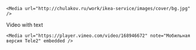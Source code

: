     <Media url="http://chulakov.ru/work/ikea-service/images/cover/bg.jpg" />

Video with text
    
    <Media url="https://player.vimeo.com/video/168946672" note="Мобильная версия Tele2" embedded />